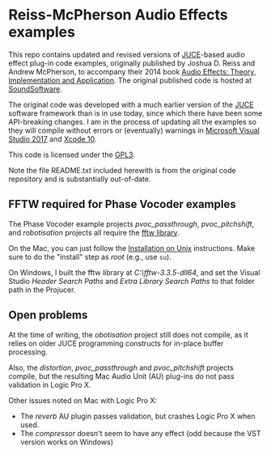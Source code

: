 # Reiss-McPherson Audio Effects examples
This repo contains updated and revised versions of [JUCE](https://juce.com/)-based audio effect plug-in code examples, originally published by Joshua D. Reiss and Andrew McPherson, to accompany their 2014 book [Audio Effects: Theory, Implementation and Application](https://www.crcpress.com/Audio-Effects-Theory-Implementation-and-Application/Reiss-McPherson/p/book/9781466560284). The original published code is hosted at [SoundSoftware](https://code.soundsoftware.ac.uk/projects/audio_effects_textbook_code).

The original code was developed with a much earlier version of the [JUCE](https://juce.com/) software framework than is in use today, since which there have been some API-breaking changes. I am in the process of updating all the examples so they will compile without errors or (eventually) warnings in [Microsoft Visual Studio 2017](https://visualstudio.microsoft.com/) and [Xcode 10](https://developer.apple.com/xcode/).

This code is licensed under the [GPL3](https://www.gnu.org/licenses/gpl-3.0.en.html).

Note the file README.txt included herewith is from the original code repository and is substantially out-of-date.

## FFTW required for Phase Vocoder examples
The Phase Vocoder example projects *pvoc_passthrough*, *pvoc_pitchshift*, and *robotisation* projects all require the [fftw library](http://www.fftw.org).

On the Mac, you can just follow the [Installation on Unix](http://www.fftw.org/fftw3_doc/Installation-on-Unix.html#Installation-on-Unix) instructions. Make sure to do the "install" step as *root* (e.g., use `su`).

On Windows, I built the fftw library at *C:\fftw-3.3.5-dll64*, and set the Visual Studio *Header Search Paths* and *Extra Library Search Paths* to that folder path in the Projucer.

## Open problems
At the time of writing, the *obotisation* project still does not compile, as it relies on older JUCE programming constructs for in-place buffer processing.

Also, the *distortion*, *pvoc_passthrough* and *pvoc_pitchshift* projects compile, but the resulting Mac Audio Unit (AU) plug-ins do not pass validation in Logic Pro X.

Other issues noted on Mac with Logic Pro X:

* The *reverb* AU plugin passes validation, but crashes Logic Pro X when used.
* The *compressor* doesn't seem to have any effect (odd because the VST version works on Windows)


